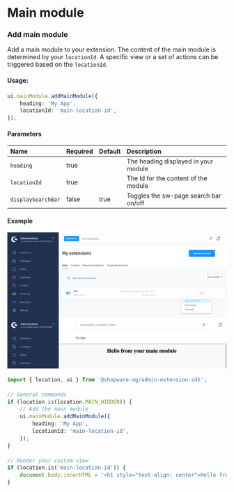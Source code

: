 # Main module

### Add main module
Add a main module to your extension. The content of the main module is determined by your `locationId`. 
A specific view or a set of actions can be triggered based on the `locationId`.

#### Usage:  
```ts
ui.mainModule.addMainModule({
    heading: 'My App',
    locationId: 'main-location-id',
});
```

#### Parameters
| Name                 | Required | Default        | Description                                                   |
| :------------------- | :------- | :------------- | :------------------------------------------------------------ |
| `heading`            | true     |                | The heading displayed in your module                          |
| `locationId`         | true     |                | The Id for the content of the module                          |
| `displaySearchBar`   | false    | true           | Toggles the sw-page search bar on/off                         |

#### Example
![Main module example](./assets/add-main-module-example.png)
```ts
import { location, ui } from '@shopware-ag/admin-extension-sdk';

// General commands
if (location.is(location.MAIN_HIDDEN)) {
    // Add the main module
    ui.mainModule.addMainModule({
        heading: 'My App',
        locationId: 'main-location-id',
    });
}

// Render your custom view
if (location.is('main-location-id')) {
    document.body.innerHTML = '<h1 style="text-align: center">Hello from your main module</h1>';
}
```
